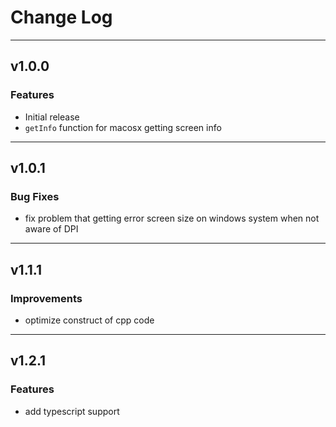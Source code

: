 # Change Log

---

## v1.0.0

### Features

-   Initial release
-   `getInfo` function for macosx getting screen info

---

## v1.0.1

### Bug Fixes

-   fix problem that getting error screen size on windows system when not aware of DPI

---

## v1.1.1

### Improvements

-   optimize construct of cpp code

---

## v1.2.1

### Features

-   add typescript support
